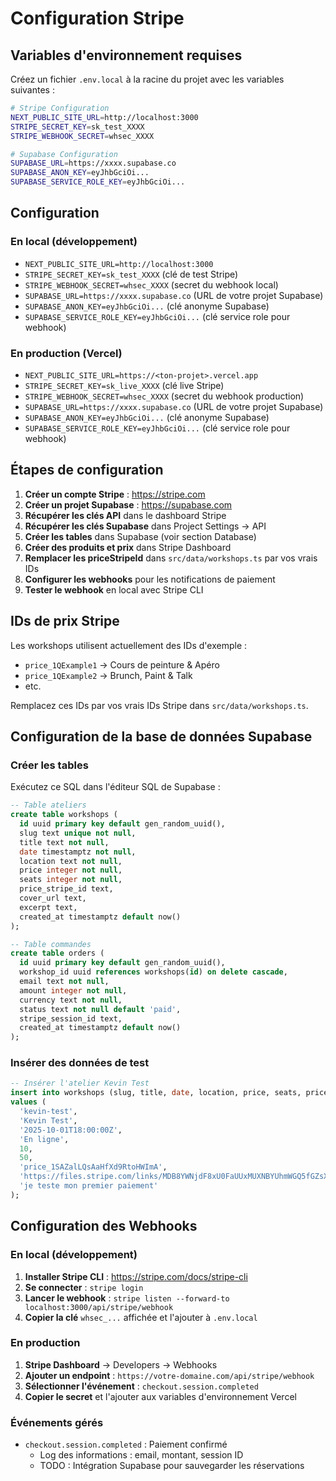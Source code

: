 # Configuration Stripe

## Variables d'environnement requises

Créez un fichier `.env.local` à la racine du projet avec les variables suivantes :

```bash
# Stripe Configuration
NEXT_PUBLIC_SITE_URL=http://localhost:3000
STRIPE_SECRET_KEY=sk_test_XXXX
STRIPE_WEBHOOK_SECRET=whsec_XXXX

# Supabase Configuration
SUPABASE_URL=https://xxxx.supabase.co
SUPABASE_ANON_KEY=eyJhbGciOi...
SUPABASE_SERVICE_ROLE_KEY=eyJhbGciOi...
```

## Configuration

### En local (développement)
- `NEXT_PUBLIC_SITE_URL=http://localhost:3000`
- `STRIPE_SECRET_KEY=sk_test_XXXX` (clé de test Stripe)
- `STRIPE_WEBHOOK_SECRET=whsec_XXXX` (secret du webhook local)
- `SUPABASE_URL=https://xxxx.supabase.co` (URL de votre projet Supabase)
- `SUPABASE_ANON_KEY=eyJhbGciOi...` (clé anonyme Supabase)
- `SUPABASE_SERVICE_ROLE_KEY=eyJhbGciOi...` (clé service role pour webhook)

### En production (Vercel)
- `NEXT_PUBLIC_SITE_URL=https://<ton-projet>.vercel.app`
- `STRIPE_SECRET_KEY=sk_live_XXXX` (clé live Stripe)
- `STRIPE_WEBHOOK_SECRET=whsec_XXXX` (secret du webhook production)
- `SUPABASE_URL=https://xxxx.supabase.co` (URL de votre projet Supabase)
- `SUPABASE_ANON_KEY=eyJhbGciOi...` (clé anonyme Supabase)
- `SUPABASE_SERVICE_ROLE_KEY=eyJhbGciOi...` (clé service role pour webhook)

## Étapes de configuration

1. **Créer un compte Stripe** : https://stripe.com
2. **Créer un projet Supabase** : https://supabase.com
3. **Récupérer les clés API** dans le dashboard Stripe
4. **Récupérer les clés Supabase** dans Project Settings → API
5. **Créer les tables** dans Supabase (voir section Database)
6. **Créer des produits et prix** dans Stripe Dashboard
7. **Remplacer les priceStripeId** dans `src/data/workshops.ts` par vos vrais IDs
8. **Configurer les webhooks** pour les notifications de paiement
9. **Tester le webhook** en local avec Stripe CLI

## IDs de prix Stripe

Les workshops utilisent actuellement des IDs d'exemple :
- `price_1QExample1` → Cours de peinture & Apéro
- `price_1QExample2` → Brunch, Paint & Talk
- etc.

Remplacez ces IDs par vos vrais IDs Stripe dans `src/data/workshops.ts`.

## Configuration de la base de données Supabase

### Créer les tables

Exécutez ce SQL dans l'éditeur SQL de Supabase :

```sql
-- Table ateliers
create table workshops (
  id uuid primary key default gen_random_uuid(),
  slug text unique not null,
  title text not null,
  date timestamptz not null,
  location text not null,
  price integer not null,
  seats integer not null,
  price_stripe_id text,
  cover_url text,
  excerpt text,
  created_at timestamptz default now()
);

-- Table commandes
create table orders (
  id uuid primary key default gen_random_uuid(),
  workshop_id uuid references workshops(id) on delete cascade,
  email text not null,
  amount integer not null,
  currency text not null,
  status text not null default 'paid',
  stripe_session_id text,
  created_at timestamptz default now()
);
```

### Insérer des données de test

```sql
-- Insérer l'atelier Kevin Test
insert into workshops (slug, title, date, location, price, seats, price_stripe_id, cover_url, excerpt)
values (
  'kevin-test',
  'Kevin Test',
  '2025-10-01T18:00:00Z',
  'En ligne',
  10,
  50,
  'price_1SAZalLQsAaHfXd9RtoHWImA',
  'https://files.stripe.com/links/MDB8YWNjdF8xU0FaUUxMUXNBYUhmWGQ5fGZsX3Rlc3RfRUEzNFVPWmhobE5MZmJMZGFiNDVkRlRi00Jd32ctF6',
  'je teste mon premier paiement'
);
```

## Configuration des Webhooks

### En local (développement)

1. **Installer Stripe CLI** : https://stripe.com/docs/stripe-cli
2. **Se connecter** : `stripe login`
3. **Lancer le webhook** : `stripe listen --forward-to localhost:3000/api/stripe/webhook`
4. **Copier la clé** `whsec_...` affichée et l'ajouter à `.env.local`

### En production

1. **Stripe Dashboard** → Developers → Webhooks
2. **Ajouter un endpoint** : `https://votre-domaine.com/api/stripe/webhook`
3. **Sélectionner l'événement** : `checkout.session.completed`
4. **Copier le secret** et l'ajouter aux variables d'environnement Vercel

### Événements gérés

- `checkout.session.completed` : Paiement confirmé
  - Log des informations : email, montant, session ID
  - TODO : Intégration Supabase pour sauvegarder les réservations
